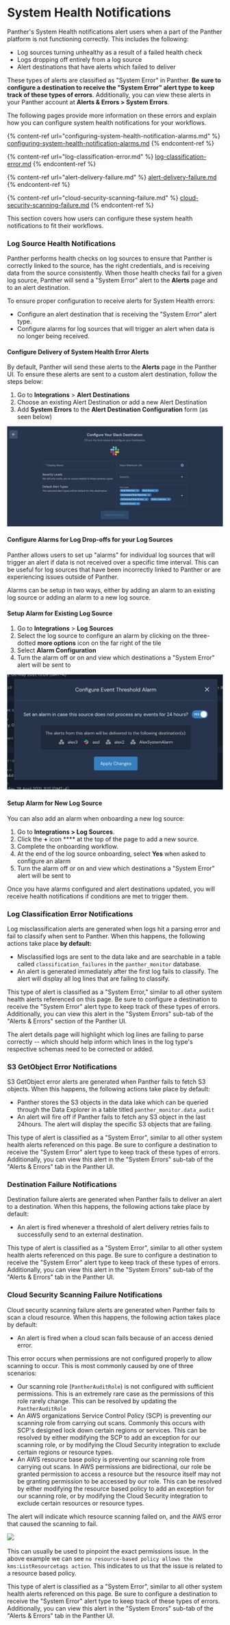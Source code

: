# System Health Notifications

Panther's System Health notifications alert users when a part of the Panther platform is not functioning correctly. This includes the following:

* Log sources turning unhealthy as a result of a failed health check
* Logs dropping off entirely from a log source
* Alert destinations that have alerts which failed to deliver

These types of alerts are classified as "System Error" in Panther. **Be sure to configure a destination to receive the "System Error" alert type to keep track of these types of errors**. Additionally, you can view these alerts in your Panther account at **Alerts & Errors > System Errors**.

The following pages provide more information on these errors and explain how you can configure system health notifications for your workflows.

{% content-ref url="configuring-system-health-notification-alarms.md" %}
[configuring-system-health-notification-alarms.md](configuring-system-health-notification-alarms.md)
{% endcontent-ref %}

{% content-ref url="log-classification-error.md" %}
[log-classification-error.md](log-classification-error.md)
{% endcontent-ref %}

{% content-ref url="alert-delivery-failure.md" %}
[alert-delivery-failure.md](alert-delivery-failure.md)
{% endcontent-ref %}

{% content-ref url="cloud-security-scanning-failure.md" %}
[cloud-security-scanning-failure.md](cloud-security-scanning-failure.md)
{% endcontent-ref %}





This section covers how users can configure these system health notifications to fit their workflows.

### Log Source Health Notifications

Panther performs health checks on log sources to ensure that Panther is correctly linked to the source, has the right credentials, and is receiving data from the source consistently. When those health checks fail for a given log source, Panther will send a "System Error" alert to the **Alerts** page and to an alert destination.

To ensure proper configuration to receive alerts for System Health errors:

* Configure an alert destination that is receiving the "System Error" alert type.
* Configure alarms for log sources that will trigger an alert when data is no longer being received.

#### Configure Delivery of System Health Error Alerts

By default, Panther will send these alerts to the **Alerts** page in the Panther UI. To ensure these alerts are sent to a custom alert destination, follow the steps below:

1. Go to **Integrations** > **Alert Destinations**
2. Choose an existing Alert Destination or add a new Alert Destination
3. Add **System Errors** to the **Alert Destination Configuration** form (as seen below)

![](<../../../../.gitbook/assets/image (1).png>)

#### Configure Alarms for Log Drop-offs for your Log Sources

Panther allows users to set up "alarms" for individual log sources that will trigger an alert if data is not received over a specific time interval. This can be useful for log sources that have been incorrectly linked to Panther or are experiencing issues outside of Panther.&#x20;

Alarms can be setup in two ways, either by adding an alarm to an existing log source or adding an alarm to a new log source.

#### Setup Alarm for Existing Log Source

1. &#x20;Go to **Integrations** > **Log Sources**
2. Select the log source to configure an alarm by clicking on the three-dotted **more options** icon on the far right of the tile
3. Select **Alarm Configuration**
4. Turn the alarm off or on and view which destinations a "System Error" alert will be sent to

![](<../../../../.gitbook/assets/image (9).png>)

#### Setup Alarm for New Log Source

You can also add an alarm when onboarding a new log source:

1. Go to **Integrations > Log Sources**.
2. Click the **+** icon **** at the top of the page to add a new source.
3. Complete the onboarding workflow.
4. At the end of the log source onboarding, select **Yes** when asked to configure an alarm
5. Turn the alarm off or on and view which destinations a "System Error" alert will be sent to

Once you have alarms configured and alert destinations updated, you will receive health notifications if conditions are met to trigger them.

### Log Classification Error Notifications

Log misclassification alerts are generated when logs hit a parsing error and fail to classify when sent to Panther. When this happens, the following actions take place **by default:**

* Misclassified logs are sent to the data lake and are searchable in a table called `classification_failures` in the `panther_monitor` database.
* An alert is generated immediately after the first log fails to classify. The alert will display all log lines that are failing to classify.&#x20;

This type of alert is classified as a "System Error," similar to all other system health alerts referenced on this page. Be sure to configure a destination to receive the "System Error" alert type to keep track of these types of errors. Additionally, you can view this alert in the "System Errors" sub-tab of the "Alerts & Errors" section of the Panther UI.

The alert details page will highlight which log lines are failing to parse correctly -- which should help inform which lines in the log type's respective schemas need to be corrected or added.

### S3 GetObject Error Notifications

S3 GetObject error alerts are generated when Panther fails to fetch S3 objects. When this happens, the following actions take place by default:

* Panther stores the S3 objects in the data lake which can be queried through the Data Explorer in a table titled `panther_monitor.data_audit`
* An alert will fire off if Panther fails to fetch any S3 object in the last 24hours. The alert will display the specific S3 objects that are failing.

This type of alert is classified as a "System Error", similar to all other system health alerts referenced on this page. Be sure to configure a destination to receive the "System Error" alert type to keep track of these types of errors. Additionally, you can view this alert in the "System Errors" sub-tab of the "Alerts & Errors" tab in the Panther UI.&#x20;

### Destination Failure Notifications

Destination failure alerts are generated when Panther fails to deliver an alert to a destination. When this happens, the following actions take place by default:

* An alert is fired whenever a threshold of alert delivery retries fails to successfully send to an external destination.

This type of alert is classified as a "System Error", similar to all other system health alerts referenced on this page. Be sure to configure a destination to receive the "System Error" alert type to keep track of these types of errors. Additionally, you can view this alert in the "System Errors" sub-tab of the "Alerts & Errors" tab in the Panther UI.&#x20;

### Cloud Security Scanning Failure Notifications

Cloud security scanning failure alerts are generated when Panther fails to scan a cloud resource. When this happens, the following action takes place by default:

* An alert is fired when a cloud scan fails because of an access denied error.

This error occurs when permissions are not configured properly to allow scanning to occur. This is most commonly caused by one of three scenarios:

* Our scanning role (`PantherAuditRole`) is not configured with sufficient permissions. This is an extremely rare case as the permissions of this role rarely change. This can be resolved by updating the `PantherAuditRole`
* An AWS organizations Service Control Policy (SCP) is preventing our scanning role from carrying out scans. Commonly this occurs with SCP's designed lock down certain regions or services. This can be resolved by either modifying the SCP to add an exception for our scanning role, or by modifying the Cloud Security integration to exclude certain regions or resource types.
* An AWS resource base policy is preventing our scanning role from carrying out scans. In AWS permissions are bidirectional, our role be granted permission to access a resource but the resource itself may not be granting permission to be accessed by our role. This can be resolved by either modifying the resource based policy to add an exception for our scanning role, or by modifying the Cloud Security integration to exclude certain resources or resource types.

The alert will indicate which resource scanning failed on, and the AWS error that caused the scanning to fail.

![](../../.gitbook/assets/scanning\_error.png)

This can usually be used to pinpoint the exact permissions issue. In the above example we can see `no resource-based policy allows the kms:ListResourcetags action`. This indicates to us that the issue is related to a resource based policy.

This type of alert is classified as a "System Error", similar to all other system health alerts referenced on this page. Be sure to configure a destination to receive the "System Error" alert type to keep track of these types of errors. Additionally, you can view this alert in the "System Errors" sub-tab of the "Alerts & Errors" tab in the Panther UI.&#x20;
